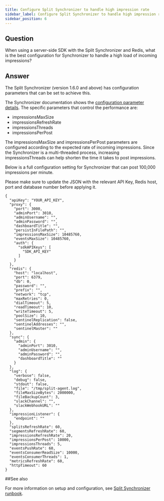 ```yaml
---
title: Configure Split Synchronizer to handle high impression rate
sidebar_label: Configure Split Synchronizer to handle high impression rate
sidebar_position: 6
---
```


<p>
  <button hidden style={{borderRadius:'8px', border:'1px', fontFamily:'Courier New', fontWeight:'800', textAlign:'left'}}> help.split.io link: https://help.split.io/hc/en-us/articles/360016299232-Configure-Split-Synchronizer-to-handle-high-impression-rate </button>
</p>

## Question

When using a server-side SDK with the Split Synchronizer and Redis, what is the best configuration for Synchronizer to handle a high load of incoming impressions?

## Answer

The Split Synchronizer (version 1.6.0 and above) has configuration parameters that can be set to achieve this.

The Synchronizer documentation shows the [configuration parameter details](https://docs.split.io/docs/split-synchronizer#section-advanced-configuration). The specific parameters that control the performance are:
* impressionsMaxSize
* impressionsRefreshRate
* impressionsThreads
* impressionsPerPost

The impressionsMaxSize and impressionsPerPost parameters are configured according to the expected rate of incoming impressions. Since the Synchronizer is a multi-threaded process, increasing impressionsThreads can help shorten the time it takes to post impressions.

Below is a full configuration setting for Synchronizer that can post 100,000 impressions per minute.

Please make sure to update the JSON with the relevant API Key, Redis host, port and database number before applying it.

```
{
  "apiKey": "YOUR_API_KEY",
  "proxy": {
    "port": 3000,
    "adminPort": 3010,
    "adminUsername": "",
    "adminPassword": "",
    "dashboardTitle": "",
    "persistInFilePath": "",
    "impressionsMaxSize": 10485760,
    "eventsMaxSize": 10485760,
    "auth": {
      "sdkAPIKeys": [
        "SDK_API_KEY"
      ]
    }
  },
  "redis": {
    "host": "localhost",
    "port": 6379,
    "db": 0,
    "password": "",
    "prefix": "",
    "network": "tcp",
    "maxRetries": 0,
    "dialTimeout": 5,
    "readTimeout": 10,
    "writeTimeout": 5,
    "poolSize": 10,
    "sentinelReplication": false,
    "sentinelAddresses": "",
    "sentinelMaster": ""
  },
  "sync": {
    "admin": {
      "adminPort": 3010,
      "adminUsername": "",
      "adminPassword": "",
      "dashboardTitle": ""
    }
  },
  "log": {
    "verbose": false,
    "debug": false,
    "stdout": false,
    "file": "/tmp/split-agent.log",
    "fileMaxSizeBytes": 2000000,
    "fileBackupCount": 3,
    "slackChannel": "",
    "slackWebhookURL": ""
  },
  "impressionListener": {
    "endpoint": ""
  },
  "splitsRefreshRate": 60,
  "segmentsRefreshRate": 60,
  "impressionsRefreshRate": 20,
  "impressionsPerPost": 10000,
  "impressionsThreads": 5,
  "eventsPushRate": 60,
  "eventsConsumerReadSize": 10000,
  "eventsConsumerThreads": 1,
  "metricsRefreshRate": 60,
  "httpTimeout": 60
}
```

##See also

For more information on setup and configuration, see [Split Synchronizer runbook](/docs/feature-management-experimentation/sdks-and-infrastructure/best-practices/split-sync-runbook).